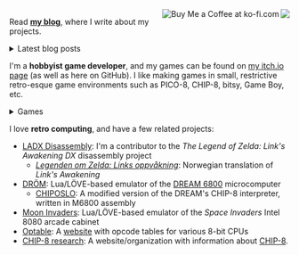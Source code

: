 <img src="https://github-readme-stats.vercel.app/api/top-langs/?username=tobiasvl&layout=compact" align="right">
<a href='https://ko-fi.com/Y8Y7H68DU' target='_blank'><img src='https://ko-fi.com/img/githubbutton_sm.svg' border='0' alt='Buy Me a Coffee at ko-fi.com' align='right' /></a>

Read [**my blog**](https://tobiasvl.github.io), where I write about my projects.

<details>
<summary>Latest blog posts</summary>
  
<!-- BLOG-POST-LIST:START -->
* [Running CHIP-8 on an HP 48 calculator](https://tobiasvl.github.io/blog/chip-8-hp-48/) (2020-10-13)
* [Guide to making a CHIP-8 emulator](https://tobiasvl.github.io/blog/write-a-chip-8-emulator/) (2020-07-20)
* [Emulating the Space Invaders look and feel](https://tobiasvl.github.io/blog/space-invaders/) (2020-06-09)
* [An emulator UI](https://tobiasvl.github.io/blog/an-emulator-ui/) (2020-05-31)
* [Choosing the wrong M6800 assembler](https://tobiasvl.github.io/blog/choosing-the-wrong-m6800-assembler/) (2020-04-29)
<!-- BLOG-POST-LIST:END -->

</details>

I'm a **hobbyist game developer**, and my games can be found on [my itch.io page](https://tobiasvl.itch.io) (as well as here on GitHub). I like making games in small, restrictive retro-esque game environments such as PICO-8, CHIP-8, bitsy, Game Boy, etc.

<details>
  <summary>Games</summary>

* [Picolarium](https://github.com/tobiasvl/picolarium): A PICO-8 "demake" of the Nintendo DS game _Polarium_
* [Meteor Night](https://github.com/tobiasvl/meteor-night): A short PICO-8 experience about watching shooting stars with a loved one
* [Mini Lights Out](https://github.com/tobiasvl/mini-lights-out): A CHIP-8 version of the classic Mini Lights Out puzzle game
* [Patrick's Cyberpunk Challenge](https://github.com/tobiasvl/patrick): A PICO-8 puzzle game
* [Patrick's Pocket Challenge](https://github.com/tobiasvl/pocket-patrick): A Game Boy version of _Patrick's Challenge_
* [LaserTank for PICO-8](https://github.com/tobiasvl/lasertank-pico8): A PICO-8 version of the puzzle game _LaserTank_
* [PICO-@](https://github.com/tobiasvl/pico-rl): A prototype for a roguelike in PICO-8
* [Soko All Stars](https://github.com/tobiasvl/soko-all-stars): A prototype for a Sokoban-like puzzle game in LÖVE
</details>

I love **retro computing**, and have a few related projects:

* [LADX Disassembly](https://github.com/zladx/LADX-Disassembly): I'm a contributor to the _The Legend of Zelda: Link's Awakening DX_ disassembly project
  * [_Legenden om Zelda: Links oppvåkning_](https://vindfisken.no): Norwegian translation of _Link's Awakening_
* [DRÖM](https://github.com/tobiasvl/drom): Lua/LÖVE-based emulator of the [DREAM 6800](http://www.mjbauer.biz/DREAM6800.htm) microcomputer
  * [CHIPOSLO](https://github.com/tobiasvl/chiposlo): A modified version of the DREAM's CHIP-8 interpreter, written in M6800 assembly
* [Moon Invaders](https://github.com/tobiasvl/moon-invaders): Lua/LÖVE-based emulator of the _Space Invaders_ Intel 8080 arcade cabinet
* [Optable](https://github.com/tobiasvl/optable): A [website](https://tobiasvl.github.io/optable) with opcode tables for various 8-bit CPUs
* [CHIP-8 research](https://chip-8.github.io): A website/organization with information about [CHIP-8](https://en.wikipedia.org/wiki/CHIP-8).

